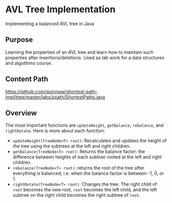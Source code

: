 # AVL Tree Implementation
Implementing a balanced AVL tree in Java

## Purpose
Learning the properties of an AVL tree and learn how to maintain such properties after insertions/deletions. Used as lab work for a data structures and algoithms course.

## Content Path
https://github.com/quinnwai/shortest-path-impl/tree/master/labs/spath/ShortestPaths.java

## Overview
The most important functions are `updateHeight`, `getBalance`, `rebalance`, and `rightRotate`. Here is more about each function:
 - `updateHeight(TreeNode<T> root)`: Recalculates and updates the height of the tree using the subtrees at the left and right children.
 - `getBalance(TreeNode<T> root)`: Returns the balance factor: the difference between heights of each subtree rooted at the left and right children.
 - `rebalance(TreeNode<T> root)`: returns the root of the tree after everything is balanced, i.e. when the balance factor is between -1, 0, or 1.
 - `rightRotate(TreeNode<T> root)`: Changes the tree. The right child of `root` becomes the new root, `root` becomes the left child, and the left subtree on the right child becomes the right subtree of `root`.
